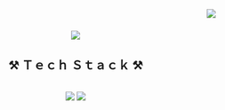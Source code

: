 <img align="right" src="https://visitor-badge.laobi.icu/badge?page_id=ivancotacte" />

<h1 align="center">
    <img src="https://readme-typing-svg.herokuapp.com/?font=Fira+Code&weight=500&pause=1000&center=true&width=435&lines=Hi+There;I%27m+Ivan+Cotacte" />
</h1>


<h2 align="center">⚒️ Ｔｅｃｈ Ｓｔａｃｋ ⚒️</h2>
<br/>
<div align="center">
    <img src="https://skillicons.dev/icons?i=bootstrap,html,php,css,vscode,github,git" />
    <img src="https://skillicons.dev/icons?i=nodejs,javascript,express,mongodb,mysql,arduino" /><br>
</div>
